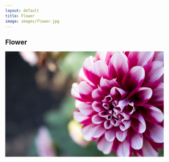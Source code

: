 ```yaml
---
layout: default
title: Flower
image: images/flower.jpg
---
```

<div class="individual-page" markdown="1">

<h2>Flower</h2>

![Flower photo 1](/images/flower.jpg)

</div>
